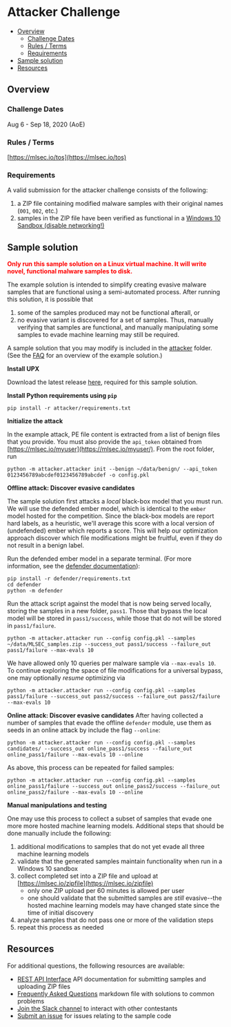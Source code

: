 # Attacker Challenge
<!-- vscode-markdown-toc -->
* [Overview](#overview)
    * [Challenge Dates](#challenge-dates)
    * [Rules / Terms](#rules-/-terms)
    * [Requirements](#requirements)
* [Sample solution](#sample-solution)
* [Resources](#resources)

<!-- vscode-markdown-toc-config
	numbering=false
	autoSave=true
	/vscode-markdown-toc-config -->
<!-- /vscode-markdown-toc -->


## <a name='overview'></a>Overview

### <a name='challenge-dates'></a>Challenge Dates
Aug 6 - Sep 18, 2020 (AoE)

### <a name='rules-/-terms'></a>Rules / Terms
[https://mlsec.io/tos](https://mlsec.io/tos)

### <a name='requirements'></a>Requirements
A valid submission for the attacker challenge consists of the following:
1. a ZIP file containing modified malware samples with their original names (`001`, `002`, etc.)
2. samples in the ZIP file have been verified as functional in a [Windows 10 Sandbox (disable networking!)](https://developer.microsoft.com/en-us/microsoft-edge/tools/vms/)

## <a name='sample-solution'></a>Sample solution
<span style="color:red">**Only run this sample solution on a Linux virtual machine. It will write novel, functional malware samples to disk.**</span>

The example solution is intended to simplify creating evasive malware samples that are functional using a semi-automated process.  After running this solution, it is possible that
1. some of the samples produced may not be functional afterall, or
2. no evasive variant is discovered for a set of samples.
Thus, manually verifying that samples are functional, and manually manipulating some samples to evade machine learning may still be required.

A sample solution that you may modify is included in the [attacker](attacker/) folder. (See the [FAQ](FAQ.md#the-example-solution) for an overview of the example solution.)

**Install UPX**

Download the latest release [here](https://github.com/upx/upx/releases/tag/v3.96), required for this sample solution.  

**Install Python requirements using `pip`**

```
pip install -r attacker/requirements.txt
```

**Initialize the attack**

In the example attack, PE file content is extracted from a list of benign files that you provide.  You must also provide the `api_token` obtained from [https://mlsec.io/myuser](https://mlsec.io/myuser/).  From the root folder, run
```
python -m attacker.attacker init --benign ~/data/benign/ --api_token 0123456789abcdef0123456789abcdef -o config.pkl
```

**Offline attack: Discover evasive candidates**

The sample solution first attacks a _local_ black-box model that you must run.  We will use the defended ember model, which is identical to the `ember` model hosted for the competition.  Since the black-box models are report hard labels, as a heuristic, we'll average this score with a local version of (undefended) ember which reports a score.  This will help our optimization approach discover which file modifications might be fruitful, even if they do not result in a benign label.

Run the defended ember model in a separate terminal. (For more information, see the [defender documentation](../defender/README.md)):
```
pip install -r defender/requirements.txt
cd defender
python -m defender
```

Run the attack script against the model that is now being served locally, storing the samples in a new folder, `pass1`.  Those that bypass the local model will be stored in `pass1/success`, while those that do not will be stored in `pass1/failure`.
```
python -m attacker.attacker run --config config.pkl --samples ~/data/MLSEC_samples.zip --success_out pass1/success --failure_out pass1/failure --max-evals 10
```

We have allowed only 10 queries per malware sample via `--max-evals 10`. To continue exploring the space of file modifications for a universal bypass, one may optionally _resume_ optimizing via
```
python -m attacker.attacker run --config config.pkl --samples pass1/failure --success_out pass2/success --failure_out pass2/failure --max-evals 10
```

**Online attack: Discover evasive candidates**
After having collected a number of samples that evade the offline `defender` module, use them as seeds in an online attack by include the flag `--online`:

```
python -m attacker.attacker run --config config.pkl --samples candidates/ --success_out online_pass1/success --failure_out online_pass1/failure --max-evals 10 --online
```

As above, this process can be repeated for failed samples:

```
python -m attacker.attacker run --config config.pkl --samples online_pass1/failure --success_out online_pass2/success --failure_out online_pass2/failure --max-evals 10 --online
```

**Manual manipulations and testing**

One may use this process to collect a subset of samples that evade one more more hosted machine learning models.  Additional steps that should be done manually include the following:
1. additional modifications to samples that do not yet evade all three machine learning models
2. validate that the generated samples maintain functionality when run in a Windows 10 sandbox
3. collect completed set into a ZIP file and upload at [https://mlsec.io/zipfile](https://mlsec.io/zipfile)
   - only one ZIP upload per 60 minutes is allowed per user
   - one should validate that the submitted samples are _still_ evasive--the hosted machine learning models may have changed state since the time of initial discovery
4. analyze samples that do not pass one or more of the validation steps
5. repeat this process as needed


## <a name='resources'></a>Resources
For additional questions, the following resources are available:
* [REST API Interface](docs/API.md) API documentation for submitting samples and uploading ZIP files
* [Frequently Asked Questions](FAQ.md) markdown file with solutions to common problems
* [Join the Slack channel](https://join.slack.com/t/evademalwareml/shared_invite/zt-9birv1qf-KJFEiyLLRVtrsNDuyA0clA) to interact with other contestants
* [Submit an issue](https://github.com/Azure/2020-machine-learning-security-evasion-competition/issues) for issues relating to the sample code
